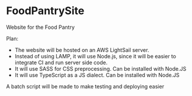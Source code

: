 # FoodPantrySite
Website for the Food Pantry

Plan:
* The website will be hosted on an AWS LightSail server.
* Instead of using LAMP, it will use Node.js, since it will be easier to integrate CI and run server side code.
* It will use SASS for CSS preprocessing. Can be installed with Node.JS
* It will use TypeScript as a JS dialect. Can be installed with Node.JS

A batch script will be made to make testing and deploying easier